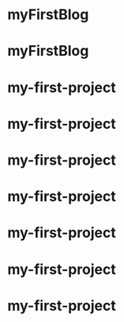 # myFirstBlog
# myFirstBlog
# my-first-project
# my-first-project
# my-first-project
# my-first-project
# my-first-project
# my-first-project
# my-first-project
